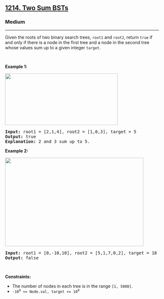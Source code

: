 <h2><a href="https://leetcode.com/problems/two-sum-bsts/">1214. Two Sum BSTs</a></h2><h3>Medium</h3><hr><div><p><font papago-translate="cached" papago-id="0">Given the roots of two binary search trees, </font><code>root1</code><font papago-translate="cached" papago-id="1"> and </font><code>root2</code><font papago-translate="cached" papago-id="2">, return </font><code>true</code><font papago-translate="cached" papago-id="3"> if and only if there is a node in the first tree and a node in the second tree whose values sum up to a given integer </font><code>target</code><font papago-translate="cached" papago-id="4">.</font></p>

<p>&nbsp;</p>
<p><strong papago-id="16" papago-translate="translated">Example 1:</strong></p>
<img alt="" src="https://assets.leetcode.com/uploads/2021/02/10/ex1.png" style="width: 369px; height: 169px;">
<pre papago-id="17" papago-translate="cached"><strong papago-id="17-0">Input:</strong> root1 = [2,1,4], root2 = [1,0,3], target = 5
<strong papago-id="17-2">Output:</strong> true
<strong papago-id="17-4">Explanation: </strong>2 and 3 sum up to 5.
</pre>

<p><strong papago-id="18" papago-translate="translated">Example 2:</strong></p>
<img alt="" src="https://assets.leetcode.com/uploads/2021/02/10/ex2.png" style="width: 453px; height: 290px;">
<pre papago-id="19" papago-translate="cached"><strong papago-id="19-0">Input:</strong> root1 = [0,-10,10], root2 = [5,1,7,0,2], target = 18
<strong papago-id="19-2">Output:</strong> false
</pre>

<p>&nbsp;</p>
<p><strong papago-id="20" papago-translate="translated">Constraints:</strong></p>

<ul>
	<li><font papago-translate="cached" papago-id="5">The number of nodes in each tree is in the range </font><code>[1, 5000]</code><font papago-translate="cached" papago-id="6">.</font></li>
	<li><code>-10<sup>9</sup> &lt;= Node.val, target &lt;= 10<sup>9</sup></code></li>
</ul>
</div>
